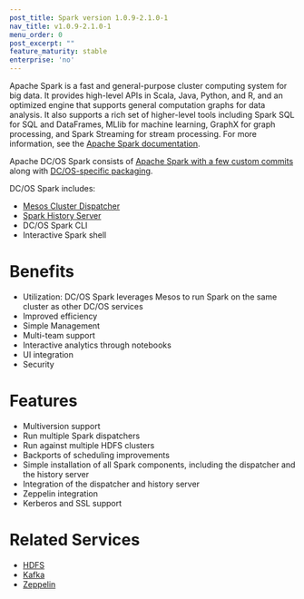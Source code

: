 ```yaml
---
post_title: Spark version 1.0.9-2.1.0-1
nav_title: v1.0.9-2.1.0-1
menu_order: 0
post_excerpt: ""
feature_maturity: stable
enterprise: 'no'
---
```


Apache Spark is a fast and general-purpose cluster computing system for big data. It provides high-level APIs in Scala, Java, Python, and R, and an optimized engine that supports general computation graphs for data analysis. It also supports a rich set of higher-level tools including Spark SQL for SQL and DataFrames, MLlib for machine learning, GraphX for graph processing, and Spark Streaming for stream processing. For more information, see the [Apache Spark documentation][1].

Apache DC/OS Spark consists of [Apache Spark with a few custom commits][17] along with [DC/OS-specific packaging][18].

DC/OS Spark includes:

*   [Mesos Cluster Dispatcher][2]
*   [Spark History Server][3]
*   DC/OS Spark CLI
*   Interactive Spark shell

# Benefits

*   Utilization: DC/OS Spark leverages Mesos to run Spark on the same cluster as other DC/OS services
*   Improved efficiency
*   Simple Management
*   Multi-team support
*   Interactive analytics through notebooks
*   UI integration
*   Security

# Features

*   Multiversion support
*   Run multiple Spark dispatchers
*   Run against multiple HDFS clusters
*   Backports of scheduling improvements
*   Simple installation of all Spark components, including the dispatcher and the history server
*   Integration of the dispatcher and history server
*   Zeppelin integration
*   Kerberos and SSL support

# Related Services

*   [HDFS][4]
*   [Kafka][5]
*   [Zeppelin][6]

 [1]: http://spark.apache.org/documentation.html
 [2]: http://spark.apache.org/docs/latest/running-on-mesos.html#cluster-mode
 [3]: http://spark.apache.org/docs/latest/monitoring.html#viewing-after-the-fact
 [4]: https://docs.mesosphere.com/service-docs/hdfs/
 [5]: https://docs.mesosphere.com/service-docs/kafka/
 [6]: https://zeppelin.incubator.apache.org/
 [17]: https://github.com/mesosphere/spark
 [18]: https://github.com/mesosphere/spark-build

